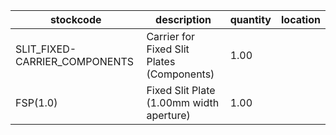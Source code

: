 |stockcode|description|quantity|location|
|---------|-----------|--------|--------|
|SLIT_FIXED-CARRIER_COMPONENTS|Carrier for Fixed Slit Plates (Components)|1.00||
|FSP(1.0)|Fixed Slit Plate (1.00mm width aperture)|1.00||
